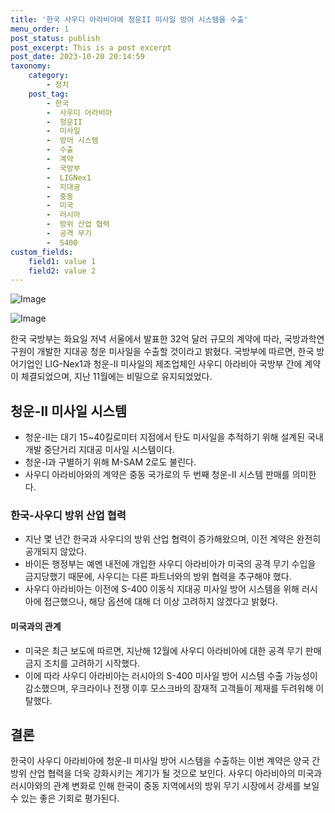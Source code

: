 ```yaml
---
title: '한국 사우디 아라비아에 청운II 미사일 방어 시스템을 수출'
menu_order: 1
post_status: publish
post_excerpt: This is a post excerpt
post_date: 2023-10-20 20:14:59
taxonomy:
    category:
        - 정치
    post_tag:
        - 한국
        -  사우디 아라비아
        -  청운II
        -  미사일
        -  방어 시스템
        -  수출
        -  계약
        -  국방부
        -  LIGNex1
        -  지대공
        -  중동
        -  미국
        -  러시아
        -  방위 산업 협력
        -  공격 무기
        -  S400
custom_fields:
    field1: value 1
    field2: value 2
---
```


![Image](https://imgnews.pstatic.net/image/640/2024/02/06/0000049704_001_20240206201901534.jpg?type=w647)

![Image](https://imgnews.pstatic.net/image/640/2024/02/06/0000049704_002_20240206201901606.jpg?type=w647)


한국 국방부는 화요일 저녁 서울에서 발표한 32억 달러 규모의 계약에 따라, 국방과학연구원이 개발한 지대공 청운 미사일을 수출할 것이라고 밝혔다. 국방부에 따르면, 한국 방어기업인 LIG-Nex1과 청운-II 미사일의 제조업체인 사우디 아라비아 국방부 간에 계약이 체결되었으며, 지난 11월에는 비밀으로 유지되었었다.

## 청운-II 미사일 시스템
- 청운-II는 대기 15~40킬로미터 지점에서 탄도 미사일을 추적하기 위해 설계된 국내 개발 중단거리 지대공 미사일 시스템이다.
- 청운-I과 구별하기 위해 M-SAM 2로도 불린다.
- 사우디 아라비아와의 계약은 중동 국가로의 두 번째 청운-II 시스템 판매를 의미한다.

### 한국-사우디 방위 산업 협력
- 지난 몇 년간 한국과 사우디의 방위 산업 협력이 증가해왔으며, 이전 계약은 완전히 공개되지 않았다.
- 바이든 행정부는 예멘 내전에 개입한 사우디 아라비아가 미국의 공격 무기 수입을 금지당했기 때문에, 사우디는 다른 파트너와의 방위 협력을 추구해야 했다.
- 사우디 아라비아는 이전에 S-400 이동식 지대공 미사일 방어 시스템을 위해 러시아에 접근했으나, 해당 옵션에 대해 더 이상 고려하지 않겠다고 밝혔다.

#### 미국과의 관계
- 미국은 최근 보도에 따르면, 지난해 12월에 사우디 아라비아에 대한 공격 무기 판매 금지 조치를 고려하기 시작했다.
- 이에 따라 사우디 아라비아는 러시아의 S-400 미사일 방어 시스템 수출 가능성이 감소했으며, 우크라이나 전쟁 이후 모스크바의 잠재적 고객들이 제재를 두려워해 이탈했다.

## 결론
한국이 사우디 아라비아에 청운-II 미사일 방어 시스템을 수출하는 이번 계약은 양국 간 방위 산업 협력을 더욱 강화시키는 계기가 될 것으로 보인다. 사우디 아라비아의 미국과 러시아와의 관계 변화로 인해 한국이 중동 지역에서의 방위 무기 시장에서 강세를 보일 수 있는 좋은 기회로 평가된다.
